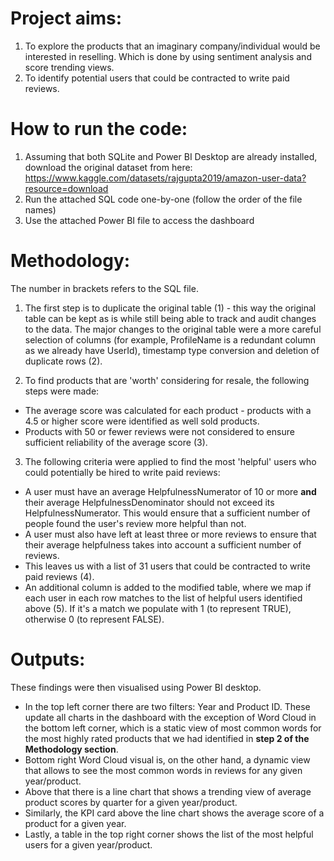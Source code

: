 # Project aims:
1. To explore the products that an imaginary company/individual would be interested in reselling. Which is done by using sentiment analysis and score trending views. 
2. To identify potential users that could be contracted to write paid reviews.

# How to run the code:
1. Assuming that both SQLite and Power BI Desktop are already installed, download the original dataset from here: https://www.kaggle.com/datasets/rajgupta2019/amazon-user-data?resource=download
2. Run the attached SQL code one-by-one (follow the order of the file names)
3. Use the attached Power BI file to access the dashboard

# Methodology:
The number in brackets refers to the SQL file.

1. The first step is to duplicate the original table (1) - this way the original table can be kept as is while still being able to track and audit changes to the data. The major changes to the original table were a more careful selection of columns (for example, ProfileName is a redundant column as we already have UserId), timestamp type conversion and deletion of duplicate rows (2).

2. To find products that are 'worth' considering for resale, the following steps were made:
* The average score was calculated for each product - products with a 4.5 or higher score were identified as well sold products.
* Products with 50 or fewer reviews were not considered to ensure sufficient reliability of the average score (3). 

3. The following criteria were applied to find the most 'helpful' users who could potentially be hired to write paid reviews:
* A user must have an average HelpfulnessNumerator of 10 or more **and** their average HelpfulnessDenominator should not exceed its HelpfulnessNumerator. This would ensure that a sufficient number of people found the user's review more helpful than not.
* A user must also have left at least three or more reviews to ensure that their average helpfulness takes into account a sufficient number of reviews.
* This leaves us with a list of 31 users that could be contracted to write paid reviews (4).
* An additional column is added to the modified table, where we map if each user in each row matches to the list of helpful users identified above (5). If it's a match we populate with 1 (to represent TRUE), otherwise 0 (to represent FALSE).

# Outputs:
These findings were then visualised using Power BI desktop.

* In the top left corner there are two filters: Year and Product ID. These update all charts in the dashboard with the exception of Word Cloud in the bottom left corner, which is a static view of most common words for the most highly rated products that we had identified in **step 2 of the Methodology section**.
* Bottom right Word Cloud visual is, on the other hand, a dynamic view that allows to see the most common words in reviews for any given year/product.
* Above that there is a line chart that shows a trending view of average product scores by quarter for a given year/product.
* Similarly, the KPI card above the line chart shows the average score of a product for a given year.
* Lastly, a table in the top right corner shows the list of the most helpful users for a given year/product.
